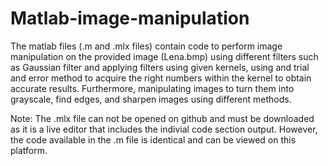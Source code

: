# Matlab-image-manipulation
The matlab files (.m and .mlx files) contain code to perform image manipulation on the provided image (Lena.bmp) using different filters such as Gaussian filter and applying filters using given kernels, using and trial and error method to acquire the right numbers within the kernel to obtain accurate results. 
Furthermore, manipulating images to turn them into grayscale, find edges, and sharpen images using different methods. 

Note: The .mlx file can not be opened on github and must be downloaded as it is a live editor that includes the indivial code section output. However, the code available in the .m file is identical and can be viewed on this platform.
